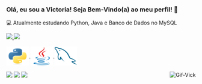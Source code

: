 ### Olá, eu sou a Victoria! Seja Bem-Vindo(a) ao meu perfil! 👋

💻 Atualmente estudando Python, Java e Banco de Dados no MySQL
<div>
  <a href="https://github.com/VictoriaEmilly">
  <img height="160em" src="https://github-readme-stats.vercel.app/api?username=VictoriaEmilly&show_icons=true&theme=dracula&include_all_commits=true&count_private=true"/>
  <img height="160em" src="https://github-readme-stats.vercel.app/api/top-langs/?username=VictoriaEmilly&layout=compact&langs_count=7&theme=dracula"/>
 
  </div>
  <div style="display: inline_block"><br>
  <img align="center" alt="Vick-Python" height="50" width="60" src="https://raw.githubusercontent.com/devicons/devicon/master/icons/python/python-original.svg">
  <img align="center" alt="Vick-Java" height="50" width="60" src="https://raw.githubusercontent.com/devicons/devicon/master/icons/java/java-original.svg">
  <img align="center" alt="Vick-MySQL" height="50" width="60" src="https://raw.githubusercontent.com/devicons/devicon/master/icons/mysql/mysql-original.svg">
  </div>
  <div style="display: inline_block"><br>
<div> 
  <a href="https://www.linkedin.com/in/victoria-emilly-ferreira-santos-2b729519a" target="_blank"><img src="https://img.shields.io/badge/-LinkedIn-%230077B5?style=for-the-badge&logo=linkedin&logoColor=white" target="_blank"></a> 
  <a href="https://www.instagram.com/vick_emilly/" target="_blank"><img src="https://img.shields.io/badge/-Instagram-%23E4405F?style=for-the-badge&logo=instagram&logoColor=white" target="_blank"></a>
  <a href="https://www.victoriaefs@outlook.com" target="_blank"><img src="https://img.shields.io/badge/Microsoft_Outlook-0078D4?style=for-the-badge&logo=microsoft-outlook&logoColor=white" target="_blank"></a>
  <img align="right" height= "130em "alt="Gif-Vick" src="https://media.discordapp.net/attachments/901442299526017089/914317115006267422/picasion.com_16ec154a6e8a1beb47668a42d1cb0c08.gif">
</div>
  

